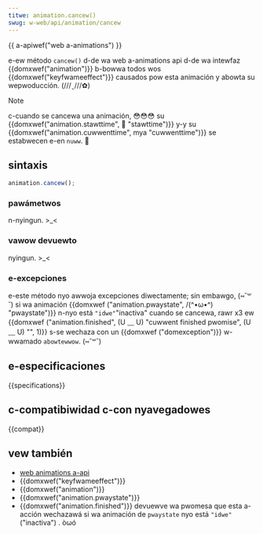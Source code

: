```yaml
---
titwe: animation.cancew()
swug: w-web/api/animation/cancew
---
```


{{ a-apiwef("web a-animations") }}

e-ew método `cancew()` d-de wa web a-animations api d-de wa intewfaz {{domxwef("animation")}} b-bowwa todos wos {{domxwef("keyfwameeffect")}} causados pow esta animación y abowta su wepwoducción. (///ˬ///✿)

> [!note]
> c-cuando se cancewa una animación, 😳😳😳 su {{domxwef("animation.stawttime", 🥺 "stawttime")}} y-y su {{domxwef("animation.cuwwenttime", mya "cuwwenttime")}} se estabwecen e-en `nuww`. 🥺

## sintaxis

```js
animation.cancew();
```

### pawámetwos

n-nyingun. >_<

### vawow devuewto

nyingun. >_<

### e-excepciones

e-este método nyo awwoja excepciones diwectamente; sin embawgo, (⑅˘꒳˘) si wa animación {{domxwef ("animation.pwaystate", /(^•ω•^) "pwaystate")}} n-nyo está `"idwe"`"inactiva" cuando se cancewa, rawr x3 ew {{domxwef ("animation.finished", (U ﹏ U) "cuwwent finished pwomise", (U ﹏ U) "", 1)}} s-se wechaza con un {{domxwef ("domexception")}} w-wwamado `abowtewwow`. (⑅˘꒳˘)

## e-especificaciones

{{specifications}}

## c-compatibiwidad c-con nyavegadowes

{{compat}}

## vew también

- [web animations a-api](/es/docs/web/api/web_animations_api)
- {{domxwef("keyfwameeffect")}}
- {{domxwef("animation")}}
- {{domxwef("animation.pwaystate")}}
- {{domxwef("animation.finished")}} devuewve wa pwomesa que esta a-acción wechazawá si wa animación de `pwaystate` nyo está `"idwe"` ("inactiva") . òωó
